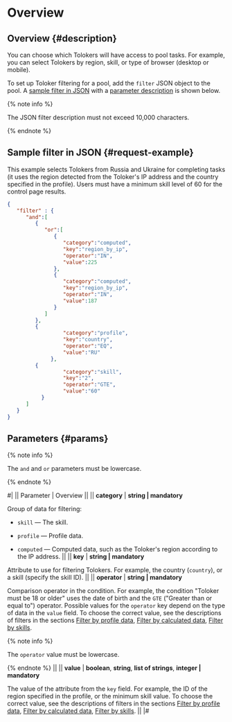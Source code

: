 # Overview

## Overview {#description}

You can choose which Tolokers will have access to pool tasks. For example, you can select Tolokers by region, skill, or type of browser (desktop or mobile).

To set up Toloker filtering for a pool, add the `filter` JSON object to the pool. A [sample filter in JSON](#request-example) with a [parameter description](#params) is shown below.

{% note info %}

The JSON filter description must not exceed 10,000 characters.

{% endnote %}


## Sample filter in JSON {#request-example}

This example selects Tolokers from Russia and Ukraine for completing tasks (it uses the region detected from the Toloker's IP address and the country specified in the profile). Users must have a minimum skill level of 60 for the control page results.

```json
{
   "filter" : {
      "and":[
         {
            "or":[
               {
                  "category":"computed",
                  "key":"region_by_ip",
                  "operator":"IN",
                  "value":225
               },
               {
                  "category":"computed",
                  "key":"region_by_ip",
                  "operator":"IN",
                  "value":187
               }
            ]
         },
         {
                  "category":"profile",
                  "key":"country",
                  "operator":"EQ",
                  "value":"RU"
              },
         {
                  "category":"skill",
                  "key":"2",
                  "operator":"GTE",
                  "value":"60"
           }
      ]
   }
}
```

## Parameters {#params}

{% note info %}

The `and` and `or` parameters must be lowercase.

{% endnote %}

#|
|| Parameter | Overview ||
|| **category** | **string \| mandatory**

Group of data for filtering:

- `skill` — The skill.
    
- `profile` — Profile data.
    
- `computed` — Computed data, such as the Toloker's region according to the IP address. ||
|| **key** | **string \| mandatory**

Attribute to use for filtering Tolokers. For example, the country (`country`), or a skill (specify the skill ID). ||
|| **operator** | **string \| mandatory**

Comparison operator in the condition. For example, the condition "Toloker must be 18 or older" uses the date of birth and the `GTE` ("Greater than or equal to") operator. Possible values for the `operator` key depend on the type of data in the `value` field. To choose the correct value, see the descriptions of filters in the sections [Filter by profile data](filter-profile.md), [Filter by calculated data](filter-computed.md), [Filter by skills](filter-skill.md).

{% note info %}

The `operator` value must be lowercase.

{% endnote %} ||
|| **value** | **boolean**, **string**, **list of strings**, **integer \| mandatory**

The value of the attribute from the `key` field. For example, the ID of the region specified in the profile, or the minimum skill value. To choose the correct value, see the descriptions of filters in the sections [Filter by profile data](filter-profile.md), [Filter by calculated data](filter-computed.md), [Filter by skills](filter-skill.md). ||
|#

